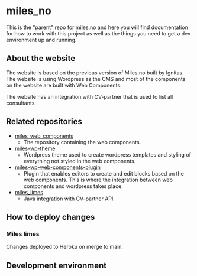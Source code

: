 # miles_no

This is the "parent" repo for miles.no and here you will find documentation for how to work with this project as well as the things you need to get a dev environment up and running.

## About the website

The website is based on the previous version of Miles.no built by Ignitas. The website is using Wordpress as the CMS and most of the components on the website are built with Web Components.

The website has an integration with CV-partner that is used to list all consultants.

## Related repositories

- [miles_web_components](https://github.com/miles-no/miles_web_components)
  - The repository containing the web components.
- [miles-wp-theme](https://github.com/miles-no/miles-wp-theme)
  - Wordpress theme used to create wordpress templates and styling of everything not styled in the web components.
- [miles-wp-web-components-plugin](https://github.com/miles-no/miles-wp-web-components-plugin)
  - Plugin that enables editors to create and edit blocks based on the web components. This is where the integration between web components and wordpress takes place.
- [miles_limes](https://github.com/miles-no/miles_limes)
  - Java integration with CV-partner API.

## How to deploy changes

### Miles limes

Changes deployed to Heroku on merge to main.

## Development environment
